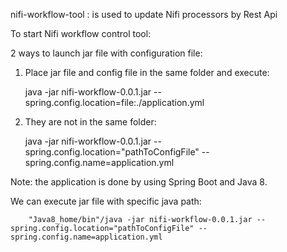 nifi-workflow-tool : is used to update Nifi processors by Rest Api

To start Nifi workflow control tool:

2 ways to launch jar file with configuration file:


  1. Place jar file and config file in the same folder and execute:

		java -jar nifi-workflow-0.0.1.jar --spring.config.location=file:./application.yml

  2. They are not in the same folder:
  
		java -jar nifi-workflow-0.0.1.jar --spring.config.location="pathToConfigFile" --spring.config.name=application.yml
		

Note: the application is done by using Spring Boot and Java 8. 

We can execute jar file with specific java path:

		"Java8_home/bin"/java -jar nifi-workflow-0.0.1.jar --spring.config.location="pathToConfigFile" --spring.config.name=application.yml
